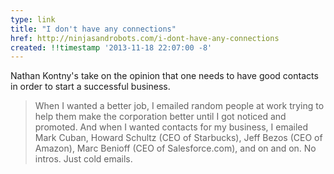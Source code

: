 ```yaml
---
type: link
title: "I don't have any connections"
href: http://ninjasandrobots.com/i-dont-have-any-connections
created: !!timestamp '2013-11-18 22:07:00 -8'
---
```

Nathan Kontny's take on the opinion that one needs to have good contacts in order to start a successful business.

> When I wanted a better job, I emailed random people at work trying to help them make the corporation better until I got noticed and promoted. And when I wanted contacts for my business, I emailed Mark Cuban, Howard Schultz (CEO of Starbucks), Jeff Bezos (CEO of Amazon), Marc Benioff (CEO of Salesforce.com), and on and on. No intros. Just cold emails.

